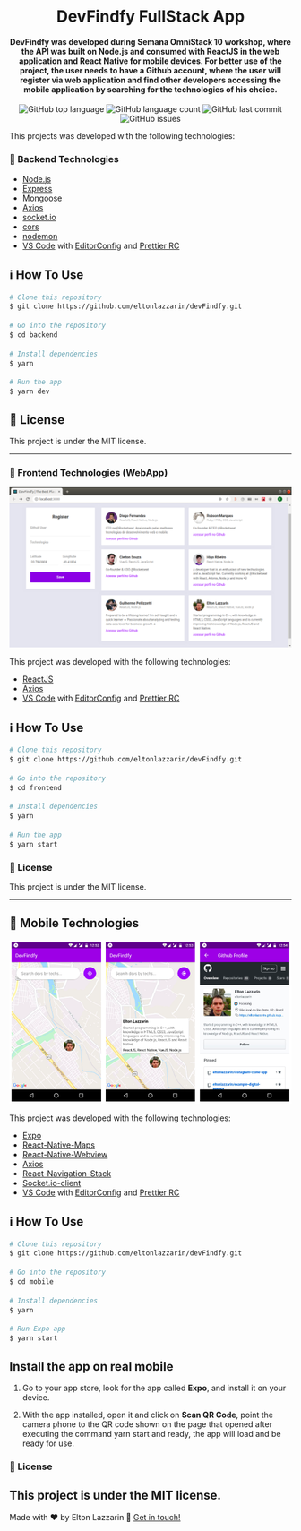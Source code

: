<h1 align="center">
    DevFindfy FullStack App
</h1>

<h4 align="center">
  DevFindfy was developed during Semana OmniStack 10 workshop, where the API was built on Node.js and consumed with ReactJS in the web application and React Native for mobile devices. For better use of the project, the user needs to have a Github account, where the user will register via web application and find other developers accessing the mobile application by searching for the technologies of his choice.
</h4>
<p align="center">
  <img alt="GitHub top language" src="https://img.shields.io/github/languages/top/eltonlazzarin/devFindfy">
  
  <img alt="GitHub language count" src="https://img.shields.io/github/languages/count/eltonlazzarin/devFindfy">
  
  <img alt="GitHub last commit" src="https://img.shields.io/github/last-commit/eltonlazzarin/devFindfy">
  
  <img alt="GitHub issues" src="https://img.shields.io/github/issues/eltonlazzarin/devFindfy">

This projects was developed with the following technologies:

### :rocket: Backend Technologies

- [Node.js](https://nodejs.org/)
- [Express](https://expressjs.com/)
- [Mongoose](https://mongoosejs.com/)
- [Axios](https://github.com/axios/axios)
- [socket.io](https://github.com/socketio/socket.io)
- [cors](https://github.com/expressjs/cors)
- [nodemon](https://nodemon.io/)
- [VS Code](https://code.visualstudio.com) with [EditorConfig](https://marketplace.visualstudio.com/items?itemName=EditorConfig.EditorConfig) and [Prettier RC](https://github.com/prettier/prettier)

## :information_source: How To Use

```bash
# Clone this repository
$ git clone https://github.com/eltonlazzarin/devFindfy.git

# Go into the repository
$ cd backend

# Install dependencies
$ yarn

# Run the app
$ yarn dev
```

## :memo: License

This project is under the MIT license.

---

### :rocket: Frontend Technologies (WebApp)

<img alt="Main Webpage" src="https://github.com/eltonlazzarin/devFindfy/blob/master/frontend/screenshots/mainPage.png">

This project was developed with the following technologies:

- [ReactJS](https://reactjs.org/)
- [Axios](https://github.com/axios/axios)
- [VS Code](https://code.visualstudio.com) with [EditorConfig](https://marketplace.visualstudio.com/items?itemName=EditorConfig.EditorConfig) and [Prettier RC](https://github.com/prettier/prettier)

## :information_source: How To Use

```bash
# Clone this repository
$ git clone https://github.com/eltonlazzarin/devFindfy.git

# Go into the repository
$ cd frontend

# Install dependencies
$ yarn

# Run the app
$ yarn start
```

### :memo: License

This project is under the MIT license.

---

## :rocket: Mobile Technologies

<p align="center">
<img alt="DevFindfy Mobile" src="https://github.com/eltonlazzarin/devFindfy/blob/master/mobile/screenshots/appMobileImages.png">
</p>

This project was developed with the following technologies:

- [Expo](https://reactjs.org/)
- [React-Native-Maps](https://github.com/react-native-community/react-native-maps)
- [React-Native-Webview](https://github.com/react-native-community/react-native-webview)
- [Axios](https://github.com/axios/axios)
- [React-Navigation-Stack](https://github.com/react-navigation)
- [Socket.io-client](https://github.com/socketio/socket.io-client)
- [VS Code](https://code.visualstudio.com) with [EditorConfig](https://marketplace.visualstudio.com/items?itemName=EditorConfig.EditorConfig) and [Prettier RC](https://github.com/prettier/prettier)

## :information_source: How To Use

```bash
# Clone this repository
$ git clone https://github.com/eltonlazzarin/devFindfy.git

# Go into the repository
$ cd mobile

# Install dependencies
$ yarn

# Run Expo app
$ yarn start
```

## Install the app on real mobile

1. Go to your app store, look for the app called <strong>Expo</strong>, and install it on your device.

2. With the app installed, open it and click on <strong>Scan QR Code</strong>, point the camera phone to the QR code shown on the page that opened after executing the command yarn start and ready, the app will load and be ready for use.

### :memo: License

## This project is under the MIT license.

Made with ♥ by Elton Lazzarin :wave: [Get in touch!](https://www.linkedin.com/in/eltonlazzarin/)
